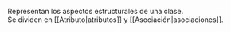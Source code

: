 Representan los aspectos estructurales de una clase.  
Se dividen en [[Atributo|atributos]] y [[Asociación|asociaciones]].